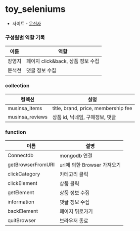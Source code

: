 # toy_seleniums

- 사이트 - [무신사](https://www.musinsa.com/app/)

### 구성원별 역할 기록
|이름|역할|
|--|--|
|장영지|페이지 click&back, 상품 정보 수집|
|문석천|댓글 정보 수집|

### collection
|컬렉션|설명|
|--|--|
|musinsa_items|title, brand, price, membership fee|
|musinsa_reviews|상품 id, 닉네임, 구매정보, 댓글|

### function
|이름|설명|
|--|--|
|Connectdb|mongodb 연결|
|getBrowserFromURI|uri에 의한 Browser 가져오기|
|clickCategory|카테고리 클릭|
|clickElement|상품 클릭|
|getElement|상품 정보 수집|
|information|댓글 정보 수집|
|backElement|페이지 뒤로가기|
|quitBrowser|브라우저 종료|
